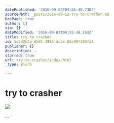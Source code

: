 ```yaml
---
datePublished: '2016-09-03T04:55:48.730Z'
sourcePath: _posts/2016-08-12-try-to-crasher.md
hasPage: true
author: []
via: {}
dateModified: '2016-09-03T04:55:48.193Z'
title: try to crasher
id: 5c742b2a-d581-4885-ac3e-83c90f395fa1
publisher: {}
description: …
starred: true
url: try-to-crasher/index.html
_type: Blurb

---
```

# try to crasher
![](https://the-grid-user-content.s3-us-west-2.amazonaws.com/dfcc213f-0b5f-464c-b3ce-407eb3ed588a.jpg)

...